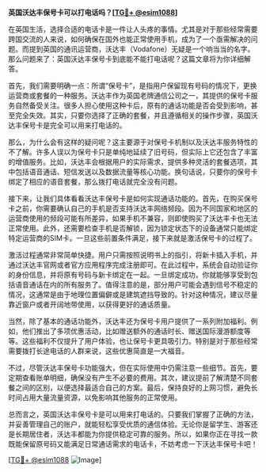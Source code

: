 **英国沃达丰保号卡可以打电话吗？[[TG💪+ @esim1088](https://t.me/s/esim1088)]**

在英国生活，选择合适的电话卡是一件让人头疼的事情。尤其是对于那些经常需要跨国交流的人来说，如何确保在国外也能正常使用手机，成为了一个亟需解决的问题。而提到英国的通讯运营商，沃达丰（Vodafone）无疑是一个响当当的名字。那么问题来了：英国沃达丰保号卡到底能不能打电话呢？这篇文章将为你详细解答。

首先，我们需要明确一点：所谓“保号卡”，是指用户保留现有号码的情况下，更换运营商或套餐的一种服务。沃达丰作为英国老牌通信公司之一，其提供的保号卡服务自然备受关注。很多人担心使用这种卡后，原有的通话功能是否会受到影响，甚至完全失效。其实，只要你选择了正确的套餐，并且遵循相关的操作步骤，英国沃达丰保号卡是完全可以用来打电话的。

那么，为什么会有这样的疑问呢？这主要源于对保号卡机制以及沃达丰服务特性的不了解。许多人误以为保号卡只是单纯地延续了旧号码，但实际上它还包含了丰富的增值服务。比如，沃达丰会根据用户的实际需求，提供多种灵活的套餐选项，其中包括语音通话、短信发送以及数据流量等核心功能。换句话说，只要你的保号卡绑定了相应的语音套餐，那么拨打电话就完全没有问题。

接下来，让我们具体看看沃达丰保号卡是如何实现通话功能的。首先，在购买保号卡之前，你需要确认自己的手机是否支持沃达丰网络频段。因为不同国家和地区的运营商使用的频段可能有所差异，如果手机不兼容，则即使购买了沃达丰卡也无法正常使用。此外，还需要检查手机是否解锁，因为锁定状态下的设备通常只能绑定特定运营商的SIM卡。一旦这些前置条件满足，接下来就是激活保号卡的过程了。

激活过程通常非常简单快捷。用户只需按照说明书上的指引，将新卡插入手机，并通过沃达丰官网或者官方应用程序完成注册即可。在此过程中，系统会自动验证你的身份信息，并将原有号码与新卡绑定在一起。一旦绑定成功，你就能够享受到包括语音通话在内的所有服务了。值得注意的是，部分用户可能会遇到信号不稳定的情况，这通常是由于地理位置偏僻或是建筑遮挡导致的。针对这种情况，建议尽量靠近窗户或者开阔地带使用，以获得更好的通话质量。

当然，除了基本的通话功能外，沃达丰还为保号卡用户提供了一系列附加福利。例如，他们推出了多项优惠活动，比如赠送额外的通话时长、赠送国际漫游额度等等。这些福利不仅提升了用户体验，也让保号卡更具吸引力。特别是对于那些经常需要拨打长途电话的人群来说，这些优惠简直是一大福音。

不过，尽管沃达丰保号卡功能强大，但在实际使用中仍需注意一些细节。首先，要定期查看账单明细，确保没有产生不必要的费用。其次，建议提前了解清楚不同套餐之间的区别，以便选择最适合自己的方案。最后，保持良好的上网习惯，避免长时间占用大量流量资源，以免影响其他服务的正常使用。

总而言之，英国沃达丰保号卡是可以用来打电话的。只要我们掌握了正确的方法，并妥善管理自己的账户，就能轻松享受优质的通信体验。无论你是留学生、游客还是长期居住者，沃达丰都能为你提供稳定可靠的服务。所以，如果你正在寻找一款既能保留原号码又能满足日常通话需求的电话卡，不妨考虑一下沃达丰保号卡吧！

[[TG💪+ @esim1088](https://t.me/s/esim1088) ![Image](https://i.postimg.cc/4NQfJmqS/Snipaste-2025-05-13-00-14-12.png)]
